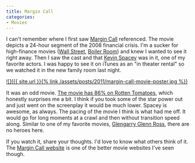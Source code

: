 ```yaml
---
title: Margin Call
categories:
- Movies
---
```


I can't remember where I first saw [Margin Call](http://margincallmovie.com/) referenced. The movie depicts a 24-hour segment of the 2008 financial crisis. I'm a sucker for high-finance movies ([Wall Street](http://www.imdb.com/title/tt0094291/), [Boiler Room](http://www.imdb.com/title/tt0181984/)) and knew I wanted to see it right away. Then I saw the cast and that [Kevin Spacey](http://en.wikipedia.org/wiki/Kevin_spacey) was in it, one of my favorite actors. I was happy to see it on iTunes as an "in theater rental" so we watched it in the new family room last night.

[![]({{ site.url }}{% link /assets/posts/2011/margin-call-movie-poster.jpg %})](http://margincallmovie.com/)

It was an odd movie. [The movie has 86% on Rotten Tomatoes](http://www.rottentomatoes.com/m/margin_call/), which honestly surprises me a bit. I think if you took some of the star power out and just went on the screenplay it would be much lower. Spacey is awesome, as always. The pacing of the movie I think is what had me off. It would go for long moments at a crawl and then without transition speed along. Similar to one of my favorite movies, [Glengarry Glenn Ross](http://www.imdb.com/title/tt0104348/), there are no heroes here.

If you watch it, share your thoughts. I'd love to know what others think of it. The [Margin Call website](http://margincallmovie.com/) is one of the better movie websites I've seen though.
